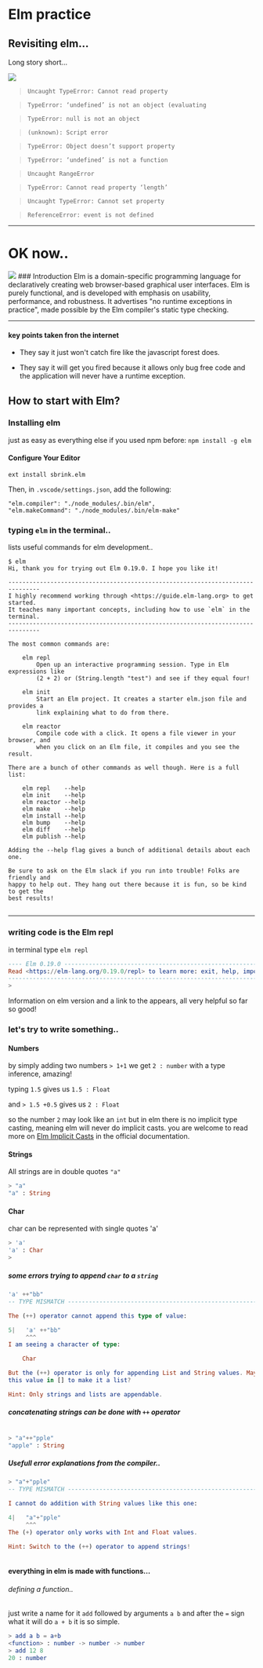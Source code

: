 # Elm practice

## Revisiting elm...

Long story short...

<img src="assets/javascript.jpeg">

> `Uncaught TypeError: Cannot read property`

> `TypeError: ‘undefined’ is not an object (evaluating`

> `TypeError: null is not an object`

> `(unknown): Script error`

> `TypeError: Object doesn’t support property`

> `TypeError: ‘undefined’ is not a function`

> `Uncaught RangeError`

> `TypeError: Cannot read property ‘length’`

> `Uncaught TypeError: Cannot set property`

> `ReferenceError: event is not defined`

---

# OK now..

<img src='assets/why_elm.jpg'>
### Introduction
Elm is a domain-specific programming language for declaratively creating web browser-based graphical user interfaces. Elm is purely functional, and is developed with emphasis on usability, performance, and robustness. It advertises "no runtime exceptions in practice", made possible by the Elm compiler's static type checking.

---

#### key points taken fron the internet

- They say it just won't catch fire like the javascript forest does.

- They say it will get you fired because it allows only bug free code and the application will never have a runtime exception.

## How to start with Elm?

### Installing elm

just as easy as everything else if you used npm before: `npm install -g elm`

#### Configure Your Editor

`ext install sbrink.elm`

Then, in `.vscode/settings.json`, add the following:

    "elm.compiler": "./node_modules/.bin/elm",
    "elm.makeCommand": "./node_modules/.bin/elm-make"

### typing `elm` in the terminal..

lists useful commands for elm development..

```
$ elm
Hi, thank you for trying out Elm 0.19.0. I hope you like it!

-------------------------------------------------------------------------------
I highly recommend working through <https://guide.elm-lang.org> to get started.
It teaches many important concepts, including how to use `elm` in the terminal.
-------------------------------------------------------------------------------

The most common commands are:

    elm repl
        Open up an interactive programming session. Type in Elm expressions like
        (2 + 2) or (String.length "test") and see if they equal four!

    elm init
        Start an Elm project. It creates a starter elm.json file and provides a
        link explaining what to do from there.

    elm reactor
        Compile code with a click. It opens a file viewer in your browser, and
        when you click on an Elm file, it compiles and you see the result.

There are a bunch of other commands as well though. Here is a full list:

    elm repl    --help
    elm init    --help
    elm reactor --help
    elm make    --help
    elm install --help
    elm bump    --help
    elm diff    --help
    elm publish --help

Adding the --help flag gives a bunch of additional details about each one.

Be sure to ask on the Elm slack if you run into trouble! Folks are friendly and
happy to help out. They hang out there because it is fun, so be kind to get the
best results!


```

---

### writing code is the Elm repl

in terminal type `elm repl`

```elm
---- Elm 0.19.0 ----------------------------------------------------------------
Read <https://elm-lang.org/0.19.0/repl> to learn more: exit, help, imports, etc.
--------------------------------------------------------------------------------
>

```

Information on elm version and a link to the appears, all very helpful so far so good!

### let's try to write something..

#### Numbers

by simply adding two numbers `> 1+1`
we get `2 : number` with a type inference, amazing!

typing `1.5` gives us `1.5 : Float`

and `> 1.5 +0.5` gives us `2 : Float`

so the number `2` may look like an `int` but in elm there is no implicit type casting, meaning elm will never do implicit casts.
you are welcome to read more on [Elm Implicit Casts](https://elm-lang.org/0.19.0/implicit-casts) in the official documentation.

#### Strings

All strings are in double quotes `"a"`

```elm
> "a"
"a" : String
```

#### Char

char can be represented with single quotes 'a'

```elm
> 'a'
'a' : Char
> 

```

##### some errors trying to append `char` to a `string`

```elm
'a' ++"bb"
-- TYPE MISMATCH ----------------------------------------------------------- elm

The (++) operator cannot append this type of value:

5|   'a' ++"bb"
     ^^^
I am seeing a character of type:

    Char

But the (++) operator is only for appending List and String values. Maybe put
this value in [] to make it a list?

Hint: Only strings and lists are appendable.

```

##### concatenating strings can be done with `++` operator

```elm

> "a"++"pple"
"apple" : String
```

##### Usefull error explanations from the compiler..

```elm
> "a"+"pple"
-- TYPE MISMATCH ----------------------------------------------------------- elm

I cannot do addition with String values like this one:

4|   "a"+"pple"
     ^^^
The (+) operator only works with Int and Float values.

Hint: Switch to the (++) operator to append strings!



```

#### everything in elm is made with functions...

###### defining a function..

just write a name for it `add` followed by arguments `a b` and after the `=` sign what it will do `a + b` it is so simple.

```elm
> add a b = a+b
<function> : number -> number -> number
> add 12 8
20 : number


```
